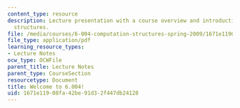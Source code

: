 ```yaml
---
content_type: resource
description: Lecture presentation with a course overview and introduction to computation
  structures.
file: /media/courses/6-004-computation-structures-spring-2009/1671e11908fa42be91d32f447db24128_MIT6_004s09_lec01.pdf
file_type: application/pdf
learning_resource_types:
- Lecture Notes
ocw_type: OCWFile
parent_title: Lecture Notes
parent_type: CourseSection
resourcetype: Document
title: Welcome to 6.004!
uid: 1671e119-08fa-42be-91d3-2f447db24128
---
```

